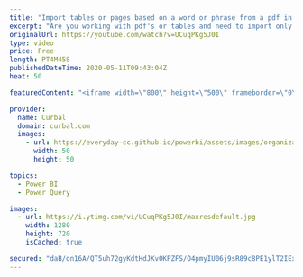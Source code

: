 ```yaml
---
title: "Import tables or pages based on a word or phrase from a pdf in Power Query"
excerpt: "Are you working with pdf's or tables and need to import only data where a specific word or phrase is found? Then thanks to Imke, I have the perfect trick for you.  Link to Imke's post: https://www.thebiccountant.com/2019/04/30/table-containsanywhere-function/  Link to express route docs: https://azure.microsoft.com/en-us/services/expressroute/"
originalUrl: https://youtube.com/watch?v=UCuqPKg5J0I
type: video
price: Free
length: PT4M45S
publishedDateTime: 2020-05-11T09:43:04Z
heat: 50

featuredContent: "<iframe width=\"800\" height=\"500\" frameborder=\"0\" src=\"https://www.youtube.com/embed/UCuqPKg5J0I\" allow=\"accelerometer; autoplay; encrypted-media; gyroscope; picture-in-picture\" allowfullscreen></iframe>"

provider:
  name: Curbal
  domain: curbal.com
  images:
    - url: https://everyday-cc.github.io/powerbi/assets/images/organizations/curbal.com-50x50.jpg
      width: 50
      height: 50

topics:
  - Power BI
  - Power Query

images:
  - url: https://i.ytimg.com/vi/UCuqPKg5J0I/maxresdefault.jpg
    width: 1280
    height: 720
    isCached: true

secured: "daB/on16A/QT5uh72gyKdtHdJKv0KPZFS/O4pmyIU06j9sR89c8PE1ylT2IExa+1NHq712uSd9UZSKPcKLky2Bu0t/3zSn0/Z6uvhSw4l+aUu0UIKHnFqz6gaJFOrCDP5C3hlim93z1cG68aFE+DH9tuhRtEXhFA7idv+WXQnLQguIT0OoVlxSUgnWQaVg7SBaEDq39MOwOnSiIQyyE+D0WXnO29aCjbNJVyW0W0PRwBx9beoKn2TSgzZJt+sV57mPSkUmPt3aafSh4Cjxlnx/9f0jFM5M4waSXdzGuCuRNwA7+pf10vyvFb33qneMg7nLZWLBgZ/j5O9XUWS3GCQn2jUSpl+ddpjsh0DaQEc3fqcInlCWs2J66XfQTUepMP/cvMQFhcxukflSNLkJbF64hsCfT22qcgaq6OijX+YxI=;sXFlEK2cvfsap0EZj35pPA=="
---
```


